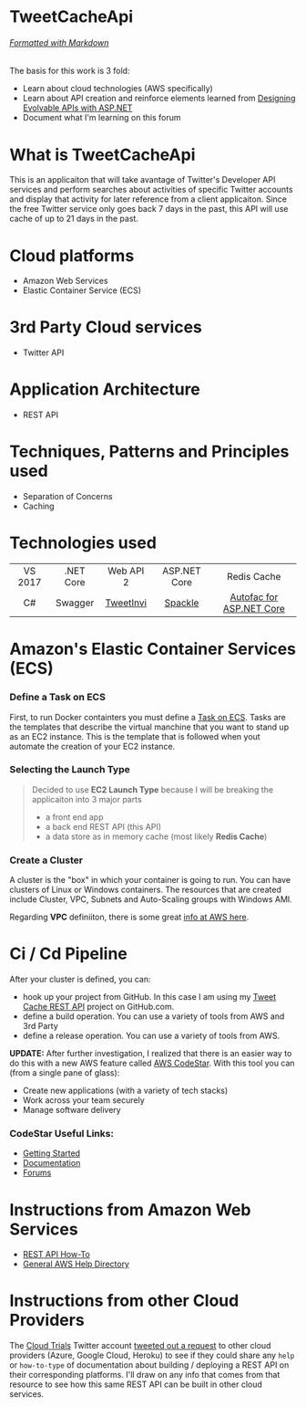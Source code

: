 # TweetCacheApi
###### [Formatted with Markdown](https://github.com/adam-p/markdown-here/wiki/Markdown-Here-Cheatsheet)

The basis for this work is 3 fold:
- Learn about cloud technologies (AWS specifically)
- Learn about API creation and reinforce elements learned from [Designing Evolvable APIs with ASP.NET](https://www.amazon.com/gp/product/1449337716/ref=oh_aui_detailpage_o05_s01?ie=UTF8&psc=1)
- Document what I'm learning on this forum 

# What is TweetCacheApi
  
This is an applicaiton that will take avantage of Twitter's Developer API services and perform searches about activities of specific Twitter accounts and display that activity for later reference from a client applicaiton. Since the free Twitter service only goes back 7 days in the past, this API will use cache of up to 21 days in the past.

# Cloud platforms
- Amazon Web Services
- Elastic Container Service (ECS)

# 3rd Party Cloud services
- Twitter API

# Application Architecture
- REST API


# Techniques, Patterns and Principles used
- Separation of Concerns
- Caching

# Technologies used
| | | | | |
|:-------:|:-------:|:-------:|:-------:|:-------:|
|VS 2017|.NET Core|Web API 2|ASP.NET Core|Redis Cache|
|C#|Swagger|[TweetInvi](https://github.com/linvi/tweetinvi/wiki/Introduction)|[Spackle](https://github.com/JasonBock/SpackleNet)|[Autofac for ASP.NET Core](http://autofac.readthedocs.io/en/latest/integration/aspnetcore.html)|

# Amazon's Elastic Container Services (ECS)



### Define a Task on ECS
First, to run Docker containters you must define a [Task on ECS](https://docs.aws.amazon.com/AmazonECS/latest/developerguide/task_definitions.html).
Tasks are the templates that describe the virtual manchine that you want to stand up as an EC2 instance. This is the
template that is followed when yout automate the creation of your EC2 instance.

### Selecting the Launch Type
> Decided to use **EC2 Launch Type** because I will be breaking the applicaiton into 3 major parts
> - a front end app
> - a back end REST API (this API)
> - a data store as in memory cache (most likely **Redis Cache**) 

### Create a Cluster
A cluster is the "box" in which your container is going to run. You can have clusters of Linux or Windows containers.
The resources that are created include Cluster, VPC, Subnets and Auto-Scaling groups with Windows AMI.

Regarding **VPC** definiiton, there is some great [info at AWS here](https://docs.aws.amazon.com/AmazonVPC/latest/UserGuide/VPC_Subnets.html).

# Ci / Cd Pipeline
After your cluster is defined, you can:
- hook up your project from GitHub. In this case I am using my [Tweet Cache REST API](https://github.com/anibalvelarde/TweetCacheApi) project on GitHub.com.
- define a build operation. You can use a variety of tools from AWS and 3rd Party
- define a release operation. You can use a variety of tools from AWS. 

**UPDATE:**
After further investigation, I realized that there is an easier way to do this with a new AWS feature called [AWS CodeStar](https://console.aws.amazon.com/codestar/home?region=us-east-1#/). With this tool you can (from a single pane of glass):
- Create new applications (with a variety of tech stacks)
- Work across your team securely
- Manage software delivery

### CodeStar Useful Links:
- [Getting Started](https://docs.aws.amazon.com/codestar/latest/userguide/getting-started.html?icmpid=docs_acs_console_mk)
- [Documentation](https://docs.aws.amazon.com/codestar/latest/userguide/welcome.html?icmpid=docs_acs_console_mk)
- [Forums](https://forums.aws.amazon.com/forum.jspa?forumID=248)



# Instructions from Amazon Web Services
- [REST API How-To](https://aws.amazon.com/getting-started/serverless-web-app/module-4/?sc_channel=sm&sc_publisher=TWITTER&sc_geo=GLOBAL&sc_outcome=AWS%20Support&trk=_TWITTER&linkId=50200643)
- [General AWS Help Directory](https://aws.amazon.com/premiumsupport/knowledge-center/get-aws-help/)

# Instructions from other Cloud Providers
The [Cloud Trials](https://twitter.com/CloudTrials) Twitter account [tweeted out a request](https://twitter.com/CloudTrials/status/983122616197304320) to other cloud providers (Azure, Google Cloud, Heroku) to see if they could share any `help` or `how-to-type` of documentation about building / deploying a REST API on their corresponding platforms. I'll draw on any info that comes from that resource to see how this same REST API can be built in other cloud services.

